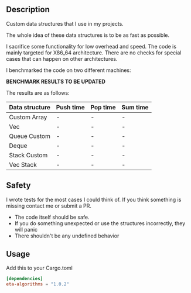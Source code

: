 ## Description
Custom data structures that I use in my projects.

The whole idea of these data structures is to be as fast as possible.

I sacrifice some functionality for low overhead and speed.
The code is mainly targeted for X86_64 architecture.
There are no checks for special cases that can happen on other architectures.

I benchmarked the code on two different machines:

**BENCHMARK RESULTS TO BE UPDATED**

The results are as follows:

| Data structure | Push time | Pop time | Sum time |
|----------------|-----------|----------|----------|
| Custom Array   | -         | -        | -        |
| Vec            | -         | -        | -        |
| Queue Custom   | -         | -        | -        |
| Deque          | -         | -        | -        |
| Stack Custom   | -         | -        | -        |
| Vec Stack      | -         | -        | -        |

## Safety
I wrote tests for the most cases I could think of.
If you think something is missing contact me or submit a PR.

- The code itself should be safe.
- If you do something unexpected or use the structures incorrectly, they will panic
- There shouldn't be any undefined behavior

## Usage
Add this to your Cargo.toml
```toml
[dependencies]
eta-algorithms = "1.0.2"
```